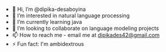 - 👋 Hi, I’m @dipika-desaboyina
- 👀 I’m interested in natural language processing
- 🌱 I’m currently learning java
- 💞️ I’m looking to collaborate on language modeling projects
- 📫 How to reach me - email me at dipikades42@gmail.com
- ⚡ Fun fact: I'm ambidextrous

<!---
dipika-desaboyina/dipika-desaboyina is a ✨ special ✨ repository because its `README.md` (this file) appears on your GitHub profile.
You can click the Preview link to take a look at your changes.
--->
